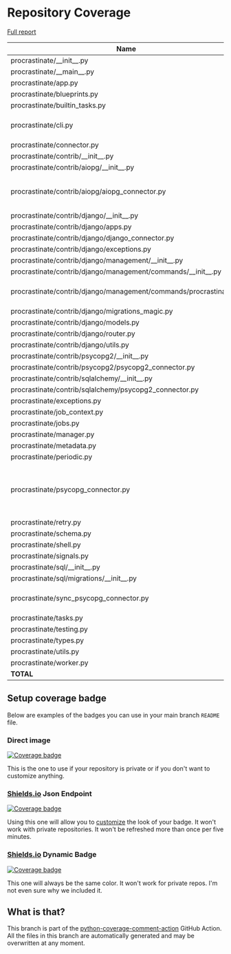 # Repository Coverage

[Full report](https://htmlpreview.github.io/?https://github.com/procrastinate-org/procrastinate/blob/python-coverage-comment-action-data/htmlcov/index.html)

| Name                                                              |    Stmts |     Miss |   Branch |   BrPart |   Cover |   Missing |
|------------------------------------------------------------------ | -------: | -------: | -------: | -------: | ------: | --------: |
| procrastinate/\_\_init\_\_.py                                     |       19 |        0 |        0 |        0 |    100% |           |
| procrastinate/\_\_main\_\_.py                                     |        6 |        0 |        2 |        0 |    100% |           |
| procrastinate/app.py                                              |       86 |        1 |       10 |        0 |     99% |       276 |
| procrastinate/blueprints.py                                       |       50 |        0 |       14 |        0 |    100% |           |
| procrastinate/builtin\_tasks.py                                   |        7 |        0 |        2 |        0 |    100% |           |
| procrastinate/cli.py                                              |      214 |        3 |       46 |        2 |     98% |48, 135, 139 |
| procrastinate/connector.py                                        |       42 |        0 |        0 |        0 |    100% |           |
| procrastinate/contrib/\_\_init\_\_.py                             |        0 |        0 |        0 |        0 |    100% |           |
| procrastinate/contrib/aiopg/\_\_init\_\_.py                       |        3 |        0 |        0 |        0 |    100% |           |
| procrastinate/contrib/aiopg/aiopg\_connector.py                   |      151 |        2 |       92 |        2 |     98% |207-208, 306->305 |
| procrastinate/contrib/django/\_\_init\_\_.py                      |        8 |        0 |        0 |        0 |    100% |           |
| procrastinate/contrib/django/apps.py                              |       31 |        1 |        6 |        0 |     97% |        26 |
| procrastinate/contrib/django/django\_connector.py                 |       56 |        2 |       18 |        0 |     97% |     19-20 |
| procrastinate/contrib/django/exceptions.py                        |        4 |        0 |        0 |        0 |    100% |           |
| procrastinate/contrib/django/management/\_\_init\_\_.py           |        0 |        0 |        0 |        0 |    100% |           |
| procrastinate/contrib/django/management/commands/\_\_init\_\_.py  |        0 |        0 |        0 |        0 |    100% |           |
| procrastinate/contrib/django/management/commands/procrastinate.py |       25 |        9 |        6 |        0 |     58% |17-18, 34-36, 41-48 |
| procrastinate/contrib/django/migrations\_magic.py                 |       74 |        0 |       29 |        0 |    100% |           |
| procrastinate/contrib/django/models.py                            |       39 |        0 |        6 |        0 |    100% |           |
| procrastinate/contrib/django/router.py                            |        6 |        2 |        2 |        0 |     50% |     12-13 |
| procrastinate/contrib/django/utils.py                             |        9 |        0 |        0 |        0 |    100% |           |
| procrastinate/contrib/psycopg2/\_\_init\_\_.py                    |        3 |        0 |        0 |        0 |    100% |           |
| procrastinate/contrib/psycopg2/psycopg2\_connector.py             |      105 |        1 |       64 |        1 |     99% |        28 |
| procrastinate/contrib/sqlalchemy/\_\_init\_\_.py                  |        3 |        0 |        0 |        0 |    100% |           |
| procrastinate/contrib/sqlalchemy/psycopg2\_connector.py           |       82 |        1 |       50 |        0 |     99% |       117 |
| procrastinate/exceptions.py                                       |       35 |        0 |        2 |        0 |    100% |           |
| procrastinate/job\_context.py                                     |       53 |        0 |       20 |        0 |    100% |           |
| procrastinate/jobs.py                                             |       73 |        0 |       12 |        0 |    100% |           |
| procrastinate/manager.py                                          |       98 |        0 |       30 |        0 |    100% |           |
| procrastinate/metadata.py                                         |        6 |        0 |        0 |        0 |    100% |           |
| procrastinate/periodic.py                                         |       93 |        0 |       24 |        0 |    100% |           |
| procrastinate/psycopg\_connector.py                               |      114 |        5 |       66 |        4 |     95% |152-154, 227, 253->252, 286 |
| procrastinate/retry.py                                            |       38 |        0 |       14 |        0 |    100% |           |
| procrastinate/schema.py                                           |       25 |        0 |        4 |        0 |    100% |           |
| procrastinate/shell.py                                            |       61 |        5 |       16 |        0 |     94% |     43-47 |
| procrastinate/signals.py                                          |       44 |        0 |       10 |        0 |    100% |           |
| procrastinate/sql/\_\_init\_\_.py                                 |       21 |        0 |        0 |        0 |    100% |           |
| procrastinate/sql/migrations/\_\_init\_\_.py                      |        0 |        0 |        0 |        0 |    100% |           |
| procrastinate/sync\_psycopg\_connector.py                         |       87 |        3 |       48 |        3 |     96% |33, 151, 176 |
| procrastinate/tasks.py                                            |       47 |        0 |       12 |        0 |    100% |           |
| procrastinate/testing.py                                          |      142 |        1 |       63 |        1 |     99% |       148 |
| procrastinate/types.py                                            |        4 |        0 |        0 |        0 |    100% |           |
| procrastinate/utils.py                                            |      180 |        0 |       50 |        0 |    100% |           |
| procrastinate/worker.py                                           |      170 |        0 |       44 |        0 |    100% |           |
|                                                         **TOTAL** | **2314** |   **36** |  **762** |   **13** | **98%** |           |


## Setup coverage badge

Below are examples of the badges you can use in your main branch `README` file.

### Direct image

[![Coverage badge](https://raw.githubusercontent.com/procrastinate-org/procrastinate/python-coverage-comment-action-data/badge.svg)](https://htmlpreview.github.io/?https://github.com/procrastinate-org/procrastinate/blob/python-coverage-comment-action-data/htmlcov/index.html)

This is the one to use if your repository is private or if you don't want to customize anything.

### [Shields.io](https://shields.io) Json Endpoint

[![Coverage badge](https://img.shields.io/endpoint?url=https://raw.githubusercontent.com/procrastinate-org/procrastinate/python-coverage-comment-action-data/endpoint.json)](https://htmlpreview.github.io/?https://github.com/procrastinate-org/procrastinate/blob/python-coverage-comment-action-data/htmlcov/index.html)

Using this one will allow you to [customize](https://shields.io/endpoint) the look of your badge.
It won't work with private repositories. It won't be refreshed more than once per five minutes.

### [Shields.io](https://shields.io) Dynamic Badge

[![Coverage badge](https://img.shields.io/badge/dynamic/json?color=brightgreen&label=coverage&query=%24.message&url=https%3A%2F%2Fraw.githubusercontent.com%2Fprocrastinate-org%2Fprocrastinate%2Fpython-coverage-comment-action-data%2Fendpoint.json)](https://htmlpreview.github.io/?https://github.com/procrastinate-org/procrastinate/blob/python-coverage-comment-action-data/htmlcov/index.html)

This one will always be the same color. It won't work for private repos. I'm not even sure why we included it.

## What is that?

This branch is part of the
[python-coverage-comment-action](https://github.com/marketplace/actions/python-coverage-comment)
GitHub Action. All the files in this branch are automatically generated and may be
overwritten at any moment.